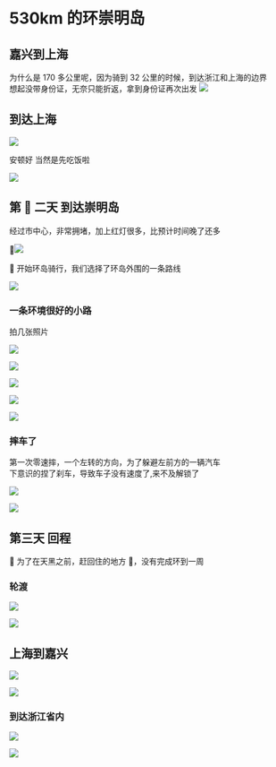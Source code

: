 # 530km 的环崇明岛

## 嘉兴到上海

为什么是 170 多公里呢，因为骑到 32 公里的时候，到达浙江和上海的边界<br>
想起没带身份证，无奈只能折返，拿到身份证再次出发
![](https://riverluooo.oss-cn-beijing.aliyuncs.com/img/20181014225054.jpeg)

## 到达上海

![](https://riverluooo.oss-cn-beijing.aliyuncs.com/img/20181014230313.jpeg)

安顿好 当然是先吃饭啦

![](https://riverluooo.oss-cn-beijing.aliyuncs.com/img/20181014230434.jpeg)

## 第  二天 到达崇明岛

经过市中心，非常拥堵，加上红灯很多，比预计时间晚了还多

![](https://riverluooo.oss-cn-beijing.aliyuncs.com/img/20181015122112.jpeg)

 开始环岛骑行，我们选择了环岛外围的一条路线

![](https://riverluooo.oss-cn-beijing.aliyuncs.com/img/20181015122419.jpeg)

### 一条环境很好的小路

拍几张照片

![](https://riverluooo.oss-cn-beijing.aliyuncs.com/img/20181015122728.jpeg)

![](https://riverluooo.oss-cn-beijing.aliyuncs.com/img/20181015122742.jpeg)

![](https://riverluooo.oss-cn-beijing.aliyuncs.com/img/20181015122805.jpeg)

![](https://riverluooo.oss-cn-beijing.aliyuncs.com/img/20181015122813.jpeg)

![](https://riverluooo.oss-cn-beijing.aliyuncs.com/img/20181015122819.jpeg)

### 摔车了

第一次零速摔，一个左转的方向，为了躲避左前方的一辆汽车<br>
下意识的捏了刹车，导致车子没有速度了,来不及解锁了

![](https://riverluooo.oss-cn-beijing.aliyuncs.com/img/20181015123344.jpeg)

![](https://riverluooo.oss-cn-beijing.aliyuncs.com/img/20181015123354.jpeg)

## 第三天 回程

 为了在天黑之前，赶回住的地方 ，没有完成环到一周

### 轮渡

![](https://riverluooo.oss-cn-beijing.aliyuncs.com/img/20181015134452.jpeg)

![](https://riverluooo.oss-cn-beijing.aliyuncs.com/img/20181015134401.jpeg)

## 上海到嘉兴

![](https://riverluooo.oss-cn-beijing.aliyuncs.com/img/20181015134751.jpeg)

![](https://riverluooo.oss-cn-beijing.aliyuncs.com/img/20181015134800.jpg)

### 到达浙江省内

![](https://riverluooo.oss-cn-beijing.aliyuncs.com/img/20181015134818.jpg)

![](https://riverluooo.oss-cn-beijing.aliyuncs.com/img/20181015134856.jpeg)
